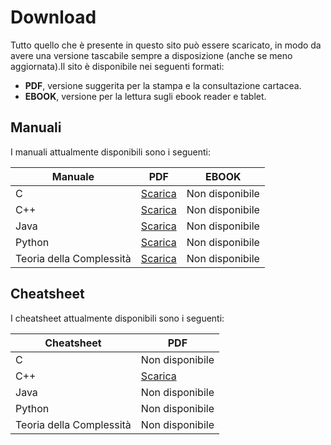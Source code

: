 # Download

Tutto quello che è presente in questo sito può essere scaricato, in modo da avere una versione tascabile sempre a disposizione (anche se meno aggiornata).Il sito è disponibile nei seguenti formati:

- **PDF**, versione suggerita per la stampa e la consultazione cartacea.
- **EBOOK**, versione per la lettura sugli ebook reader e tablet.

## Manuali

I manuali attualmente disponibili sono i seguenti:

| Manuale                  | PDF                                                                                      | EBOOK           |
|--------------------------|------------------------------------------------------------------------------------------|-----------------|
| C                        | [Scarica](https://github.com/Guray00/docusite/raw/main/export/output/manuale_c.pdf)      | Non disponibile |
| C++                      | [Scarica](https://github.com/Guray00/docusite/raw/main/export/output/manuale_cpp.pdf)    | Non disponibile |
| Java                     | [Scarica](https://github.com/Guray00/docusite/raw/main/export/output/manuale_java.pdf)   | Non disponibile |
| Python                   | [Scarica](https://github.com/Guray00/docusite/raw/main/export/output/manuale_python.pdf) | Non disponibile |
| Teoria della Complessità | [Scarica](https://github.com/Guray00/docusite/raw/main/export/output/manuale_compu.pdf)  | Non disponibile |

## Cheatsheet

I cheatsheet attualmente disponibili sono i seguenti:

| Cheatsheet               | PDF                                                                     |
|--------------------------|-------------------------------------------------------------------------|
| C                        | Non disponibile                                                         |
| C++                      | [Scarica](https://cheatography.com/gray00/cheat-sheets/c-introduttivo/) |
| Java                     | Non disponibile                                                         |
| Python                   | Non disponibile                                                         |
| Teoria della Complessità | Non disponibile                                                         |
